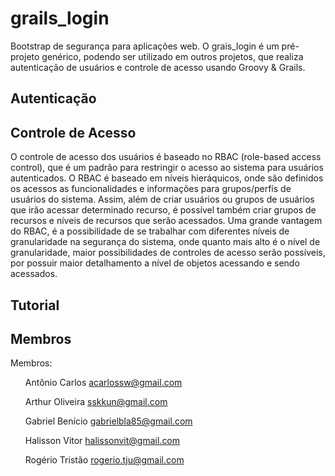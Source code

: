 grails_login
============

Bootstrap de segurança para aplicações web. O grais_login é um pré-projeto genérico, podendo ser utilizado em outros projetos, que realiza autenticação de usuários e controle de acesso usando Groovy & Grails.

<h2>Autenticação</h2>

<h2>Controle de Acesso</h2>

O controle de acesso dos usuários é baseado no RBAC (role-based access control), que é um padrão para restringir o acesso ao sistema para usuários autenticados. O RBAC é baseado em níveis hieráquicos, onde são definidos os acessos as funcionalidades e informações para grupos/perfís de usuários do sistema. Assim, além de criar usuários ou grupos de usuários que irão acessar determinado recurso, é possível também criar grupos de recursos e níveis de recursos que serão acessados.
Uma grande vantagem do RBAC, é a possibilidade de se trabalhar com diferentes níveis de granularidade na segurança do sistema, onde quanto mais alto é o nível de granularidade, maior possibilidades de controles de acesso serão possíveis, por possuir maior detalhamento a nível de objetos acessando e sendo acessados.


<h2>Tutorial</h2>


<h2>Membros</h2>

Membros: <ol/>Antônio Carlos <acarlossw@gmail.com></ol>
         <ol/>Arthur Oliveira <sskkun@gmail.com></ol>
         <ol/>Gabriel Benício <gabrielbla85@gmail.com></ol>
         <ol/>Halisson Vitor <halissonvit@gmail.com></ol>
         <ol/>Rogério Tristão <rogerio.tju@gmail.com> </ol>
